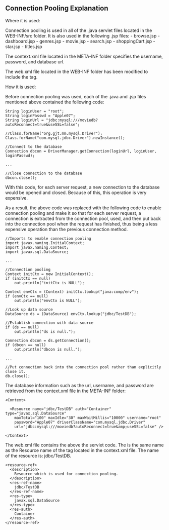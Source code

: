## Connection Pooling Explanation

Where it is used:

  Connection pooling is used in all of the .java servlet files located
  in the WEB-INF/src folder. It is also used in the following .jsp files:
    - browse.jsp
    - dashboard.jsp
    - genres.jsp
    - movie.jsp
    - search.jsp
    - shoppingCart.jsp
    - star.jsp
    - titles.jsp

  The context.xml file located in the META-INF folder specifies the
  username, password, and database url.

  The web.xml file located in the WEB-INF folder has been modified to
  include the <resource-ref> tag.

How it is used:

  Before connection pooling was used, each of the .java and .jsp files
  mentioned above contained the following code:

    String loginUser = "root";
    String loginPasswd = "Apple07";
    String loginUrl = "jdbc:mysql:///moviedb?autoReconnect=true&useSSL=false";

    //Class.forName("org.gjt.mm.mysql.Driver");
    Class.forName("com.mysql.jdbc.Driver").newInstance();

    //Connect to the database
    Connection dbcon = DriverManager.getConnection(loginUrl, loginUser, loginPasswd);

    ...

    //Close connection to the database
    dbcon.close();

  With this code, for each server request, a new connection to the database would be
  opened and closed. Because of this, this operation is very expensive.

  As a result, the above code was replaced with the following code to enable connection
  pooling and make it so that for each server request, a connection is extracted from the
  connection pool, used, and then put back into the connection pool when the request has
  finished, thus being a less expensive operation than the previous connection method.

    //Imports to enable connection pooling
    import javax.naming.InitialContext;
    import javax.naming.Context;
    import javax.sql.DataSource;

    ...

    //Connection pooling
    Context initCtx = new InitialContext();
    if (initCtx == null)
        out.println("initCtx is NULL");

    Context envCtx = (Context) initCtx.lookup("java:comp/env");
    if (envCtx == null)
        out.println("envCtx is NULL");

    //Look up data source
    DataSource ds = (DataSource) envCtx.lookup("jdbc/TestDB");

    //Establish connection with data source
    if (ds == null)
        out.println("ds is null.");

    Connection dbcon = ds.getConnection();
    if (dbcon == null)
        out.println("dbcon is null.");

    ...

    //Put connection back into the connection pool rather than explicitly close it.
    db.close();

  The database information such as the url, username, and password are retrieved from
  the context.xml file in the META-INF folder:

    <Context>

      <Resource name="jdbc/TestDB" auth="Container" type="javax.sql.DataSource"
        maxTotal="100" maxIdle="30" maxWaitMillis="10000" username="root"
        password="Apple07" driverClassName="com.mysql.jdbc.Driver"
        url="jdbc:mysql:///moviedb?autoReconnect=true&amp;useSSL=false" />

    </Context>

  The web.xml file contains the <resource-ref> above the servlet code. The <res-ref-name>
  is the same name as the Resource name of the <Context> tag located in the context.xml
  file. The name of the resource is: jdbc/TestDB.

    <resource-ref>
      <description>
        Resource which is used for connection pooling.
      </description>
      <res-ref-name>
        jdbc/TestDB
      </res-ref-name>
      <res-type>
        javax.sql.DataSource
      </res-type>
      <res-auth>
        Container
      </res-auth>
    </resource-ref>
